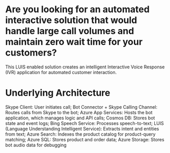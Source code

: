 # Are you looking for an automated interactive solution that would handle large call volumes and maintain zero wait time for your customers?
This LUIS enabled solution creates an intelligent Interactive Voice Response (IVR) application for automated customer interaction.


# Underlying Architecture
Skype Client: User initiates call; 
Bot Connector + Skype Calling Channel: Routes calls from Skype to the bot; 
Azure App Services: Hosts the bot application, which manages logic and API calls; 
Cosmos DB: Stores bot state and event logs; 
Bing Speech Service: Processes speech-to-text; 
LUIS (Language Understanding Intelligent Service): Extracts intent and entities from text; 
Azure Search: Indexes the product catalog for product-query matching; 
Azure SQL: Stores product and order data; 
Azure Storage: Stores bot audio data for debugging

